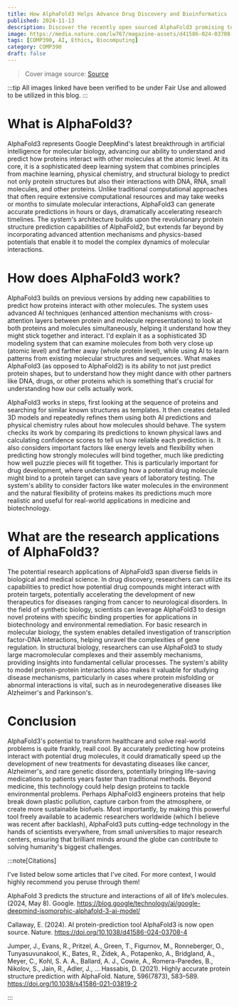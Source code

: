 ```yaml
---
title: How AlphaFold3 Helps Advance Drug Discovery and Bioinformatics
published: 2024-11-13
description: Discover the recently open sourced AlphaFold3 promising to transform fields like structural biology, drug discovery, and bioinformatics through AI protein generation!
image: https://media.nature.com/lw767/magazine-assets/d41586-024-03708-4/d41586-024-03708-4_27714520.jpg
tags: [COMP390, AI, Ethics, Biocomputing]
category: COMP390
draft: false
---
```


> Cover image source: [Source](https://www.nature.com/articles/d41586-024-03708-4)

:::tip
All images linked have been verified to be under Fair Use and allowed to be utilized in this blog.
:::
 
# What is AlphaFold3? 
AlphaFold3 represents Google DeepMind's latest breakthrough in artificial intelligence for molecular biology, advancing our ability to understand and predict how proteins interact with other molecules at the atomic level. 
At its core, it is a sophisticated deep learning system that combines principles from machine learning, physical chemistry, and structural biology to predict not only protein structures but also their interactions with DNA, RNA, small molecules, and other proteins. Unlike traditional computational approaches that often require extensive computational resources and may take weeks or months to simulate molecular interactions, AlphaFold3 can generate accurate predictions in hours or days, dramatically accelerating research timelines. The system's architecture builds upon the revolutionary protein structure prediction capabilities of AlphaFold2, but extends far beyond by incorporating advanced attention mechanisms and physics-based potentials that enable it to model the complex dynamics of molecular interactions.

# How does AlphaFold3 work?
AlphaFold3 builds on previous versions by adding new capabilities to predict how proteins interact with other molecules. The system uses advanced AI techniques (enhanced attention mechanisms with cross-attention layers between protein and molecule representations) to look at both proteins and molecules simultaneously, helping it understand how they might stick together and interact. I'd explain it as a sophisticated 3D modeling system that can examine molecules from both very close up (atomic level) and farther away (whole protein level), while using AI to learn patterns from existing molecular structures and sequences. What makes AlphaFold3 (as opposed to AlphaFold2) is its ability to not just predict protein shapes, but to understand how they might dance with other partners like DNA, drugs, or other proteins which is something that's crucial for understanding how our cells actually work.

AlphaFold3 works in steps, first looking at the sequence of proteins and searching for similar known structures as templates. It then creates detailed 3D models and repeatedly refines them using both AI predictions and physical chemistry rules about how molecules should behave. The system checks its work by comparing its predictions to known physical laws and calculating confidence scores to tell us how reliable each prediction is. It also considers important factors like energy levels and flexibility when predicting how strongly molecules will bind together, much like predicting how well puzzle pieces will fit together. This is particularly important for drug development, where understanding how a potential drug molecule might bind to a protein target can save years of laboratory testing. The system's ability to consider factors like water molecules in the environment and the natural flexibility of proteins makes its predictions much more realistic and useful for real-world applications in medicine and biotechnology.

# What are the research applications of AlphaFold3?
The potential research applications of AlphaFold3 span diverse fields in biological and medical science. In drug discovery, researchers can utilize its capabilities to predict how potential drug compounds might interact with protein targets, potentially accelerating the development of new therapeutics for diseases ranging from cancer to neurological disorders. 
In the field of synthetic biology, scientists can leverage AlphaFold3 to design novel proteins with specific binding properties for applications in biotechnology and environmental remediation. 
For basic research in molecular biology, the system enables detailed investigation of transcription factor-DNA interactions, helping unravel the complexities of gene regulation. 
In structural biology, researchers can use AlphaFold3 to study large macromolecular complexes and their assembly mechanisms, providing insights into fundamental cellular processes. 
The system's ability to model protein-protein interactions also makes it valuable for studying disease mechanisms, particularly in cases where protein misfolding or abnormal interactions is vital, such as in neurodegenerative diseases like Alzheimer's and Parkinson's.

# Conclusion
AlphaFold3's potential to transform healthcare and solve real-world problems is quite frankly, reall cool. By accurately predicting how proteins interact with potential drug molecules, it could dramatically speed up the development of new treatments for devastating diseases like cancer, Alzheimer's, and rare genetic disorders, potentially bringing life-saving medications to patients years faster than traditional methods. Beyond medicine, this technology could help design proteins to tackle environmental problems. Perhaps AlphaFold3 engineers proteins that help break down plastic pollution, capture carbon from the atmosphere, or create more sustainable biofuels. Most importantly, by making this powerful tool freely available to academic researchers worldwide (which I believe was recent after backlash), AlphaFold3 puts cutting-edge technology in the hands of scientists everywhere, from small universities to major research centers, ensuring that brilliant minds around the globe can contribute to solving humanity's biggest challenges.

:::note[Citations]

I've listed below some articles that I've cited. For more context, I would highly recommend you peruse through them!

AlphaFold 3 predicts the structure and interactions of all of life’s molecules. (2024, May 8). Google. https://blog.google/technology/ai/google-deepmind-isomorphic-alphafold-3-ai-model/

Callaway, E. (2024). AI protein-prediction tool AlphaFold3 is now open source. Nature. https://doi.org/10.1038/d41586-024-03708-4

Jumper, J., Evans, R., Pritzel, A., Green, T., Figurnov, M., Ronneberger, O., Tunyasuvunakool, K., Bates, R., Žídek, A., Potapenko, A., Bridgland, A., Meyer, C., Kohl, S. A. A., Ballard, A. J., Cowie, A., Romera-Paredes, B., Nikolov, S., Jain, R., Adler, J., … Hassabis, D. (2021). Highly accurate protein structure prediction with AlphaFold. Nature, 596(7873), 583–589. https://doi.org/10.1038/s41586-021-03819-2

:::
